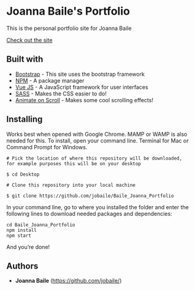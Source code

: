 # Joanna Baile's Portfolio
This is the personal portfolio site for Joanna Baile

[Check out the site](http://joannabaile.org/)


## Built with
- [Bootstrap](https://getbootstrap.com/) - This site uses the bootstrap framework
- [NPM](https://www.npmjs.com/) - A package manager
- [Vue JS](https://vue.com) - A JavaScript framework for user interfaces
- [SASS](https://sass-lang.com/) - Makes the CSS easier to do!
- [Animate on Scroll](https://michalsnik.github.io/aos/) - Makes some cool scrolling effects!


## Installing

Works best when opened with Google Chrome.
MAMP or WAMP is also needed for this.
To install, open your command line. Terminal for Mac or Command Prompt for Windows.

```
# Pick the location of where this repository will be downloaded, 
for example purposes this will be on your desktop

$ cd Desktop

# Clone this repository into your local machine

$ git clone https://github.com/jobaile/Baile_Joanna_Portfolio
```

In your command line, go to where you installed the folder and enter the following lines to download needed packages and dependencies:

```
cd Baile_Joanna_Portfolio
npm install
npm start
```
And you’re done!


## Authors
* **Joanna Baile** (https://github.com/jobaile/)
